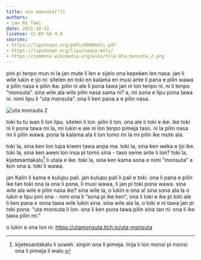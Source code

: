 ```yaml
---
title: uta monsuta[^1]
authors:
- jan Ke Tami
date: 2021-10-31
license: CC-BY-SA 4.0
sources:
- https://liputenpo.org/pdfs/0009moli.pdf
- https://liputenpo.org/lipu/nanpa-moli/
- https://commons.wikimedia.org/wiki/File:Uta_monsuta_2.png
---
```


[^1]: "monsuta" li ijo ni: ona li pana e pilin ike tan ni: ona li wile pakala e sina.

pini pi tenpo mun ni la jan mute li len e sijelo ona kepeken len nasa. jan li wile lukin e ijo ni: sitelen en toki en kalama en musi ante li pana e pilin wawa e pilin nasa e pilin ike. pilin ni ale li pona tawa jan ni lon tenpo ni. ni li tenpo “monsuta”. sina wile ala wile pilin nasa sama ni? a, mi sona e lipu pona tawa ni. nimi lipu li “uta monsuta”. ona li ken pana a e pilin nasa.

![uta monsuta 2](https://upload.wikimedia.org/wikipedia/commons/6/61/Uta_monsuta_2.png)

toki tu tu wan li lon lipu. sitelen li lon. pilin li lon. ona ale li toki e ike. ike toki ni li pona tawa mi la, mi lukin e ale ni lon tenpo pimeja taso. ni la pilin nasa mi li pilin wawa. pona la kalama ala li lon tomo mi la mi pilin ike mute ala.

toki la, sina ken lon lupa kiwen tawa anpa ma. toki la, sina ken weka e ijo ike. toki la, sina ken awen lon insa pi tomo sina - taso seme ante li lon? toki la, kijetesantakalu[^2] li utala e ike. toki la, sina ken kama sona e nimi “monsuta” e kon ona a. toki li wawa.

[^2]: kijetesantakalu li soweli. sinpin ona li pimeja. linja li lon monsi pi monsi ona li pimeja li walo.

jan Kalin li kama e kulupu pali. jan kulupu pali li pali e toki. ona li pana e pilin ike tan toki ona la ona li pona, li musi wawa, li jan pi toki pona wawa. sina wile ala wile e pilin nasa ike? sina wile la, o lukin e ona a! sina sona ala la o lukin e lipu pini ona - nimi ona li “sona pi ike ken”; ona li toki e ike pi toki ale li ken pana e sona tawa wile lukin sina. sina wile ala la, o toki e ni tawa jan pi toki pona: “uta monsuta li lon. ona li ken pona tawa pilin sina tan ni: ona li ike tawa pilin mi.”

o lukin e ona lon ni: https://utamonsuta.itch.io/uta-monsuta